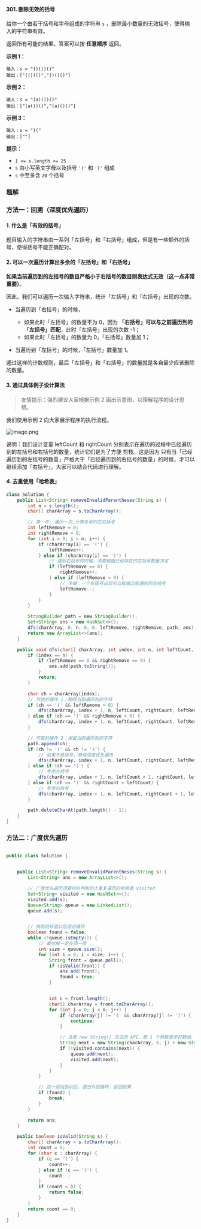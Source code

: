 #### 301. 删除无效的括号

给你一个由若干括号和字母组成的字符串 `s` ，删除最小数量的无效括号，使得输入的字符串有效。

返回所有可能的结果。答案可以按 **任意顺序** 返回。

**示例 1：**

```shell
输入：s = "()())()"
输出：["(())()","()()()"]
```

**示例 2：**

```shell
输入：s = "(a)())()"
输出：["(a())()","(a)()()"]
```

**示例 3：**

```shell
输入：s = ")("
输出：[""]
```

**提示：**

- `1 <= s.length <= 25`
- `s` 由小写英文字母以及括号 `'('` 和 `')'` 组成
- `s` 中至多含 `20` 个括号

### 题解

### 方法一：回溯（深度优先遍历）

#### 1. 什么是「有效的括号」

题目输入的字符串由一系列「左括号」和「右括号」组成，但是有一些额外的括号，使得括号不能正确配对。

#### 2. 可以一次遍历计算出多余的「左括号」和「右括号」

**如果当前遍历到的左括号的数目严格小于右括号的数目则表达式无效（这一点非常重要）**。

因此，我们可以遍历一次输入字符串，统计「左括号」和「右括号」出现的次数。

* 当遍历到「右括号」的时候，
  * 如果此时「左括号」的数量不为 0，因为 **「右括号」可以与之前遍历到的「左括号」匹配**，此时「左括号」出现的次数 -1；
  * 如果此时「左括号」的数量为 0，「右括号」数量加 1；

* 当遍历到「左括号」的时候，「左括号」数量加 1。

通过这样的计数规则，最后「左括号」和「右括号」的数量就是各自最少应该删除的数量。

#### 3. 通过具体例子设计算法

> 友情提示：强烈建议大家根据示例 2 画出示意图，以理解程序的设计思想。

我们使用示例 2 向大家展示程序的执行流程。

![image.png](http://gitlab.wsh-study.com/xp-study/LeeteCode/-/blob/master/回溯算法/images/删除无效的括号/1.jpg)

说明：我们设计变量 leftCount 和 rightCount 分别表示在遍历的过程中已经遍历到的左括号和右括号的数量，统计它们是为了方便 剪枝。这是因为 只有当「已经遍历到的左括号的数量」严格大于「已经遍历到的右括号的数量」的时候，才可以继续添加「右括号」。大家可以结合代码进行理解。

#### 4. 去重使用「哈希表」

```java
class Solution {
    public List<String> removeInvalidParentheses(String s) {
        int n = s.length();
        char[] charArray = s.toCharArray();

        // 第一步: 遍历一次,计算多余的左右括号
        int leftRemove = 0;
        int rightRemove = 0;
        for (int i = 0; i < n; i++) {
            if (charArray[i] == '(') {
                leftRemove++;
            } else if (charArray[i] == ')') {
                // 遇到右括号的时候，须要根据已经存在的左括号数量决定
                if (leftRemove == 0) {
                    rightRemove++;
                } else if (leftRemove > 0) {
                    // 关键：一个右括号出现可以抵销之前遇到的左括号
                    leftRemove--;
                }
            }
        }

        StringBuilder path = new StringBuilder();
        Set<String> ans = new HashSet<>();
        dfs(charArray, 0, n, 0, 0, leftRemove, rightRemove, path, ans);
        return new ArrayList<>(ans);
    }

    public void dfs(char[] charArray, int index, int n, int leftCount, int rightCount, int leftRemove, int rightRemove, StringBuilder path, Set<String> ans) {
        if (index == n) {
            if (leftRemove == 0 && rightRemove == 0) {
                ans.add(path.toString());
            }
            return;
        }

        char ch = charArray[index];
        // 可能的操作 1：删除当前遍历到的字符
        if (ch == '(' && leftRemove > 0) {
            dfs(charArray, index + 1, n, leftCount, rightCount, leftRemove - 1, rightRemove, path, ans);
        } else if (ch == ')' && rightRemove > 0) {
            dfs(charArray, index + 1, n, leftCount, rightCount, leftRemove, rightRemove - 1, path, ans);
        }

        // 可能的操作 2：保留当前遍历到的字符
        path.append(ch);
        if (ch != '(' && ch != ')') {
            // 如果不是括号，继续深度优先遍历
            dfs(charArray, index + 1, n, leftCount, rightCount, leftRemove, rightRemove, path, ans);
        } else if (ch == '(') {
            // 考虑左括号
            dfs(charArray, index + 1, n, leftCount + 1, rightCount, leftRemove, rightRemove, path, ans);
        } else if (ch == ')' && rightCount < leftCount) {
            // 考虑右括号
            dfs(charArray, index + 1, n, leftCount, rightCount + 1, leftRemove, rightRemove, path, ans);
        }

        path.deleteCharAt(path.length() - 1);
    }
}
```

### 方法二：广度优先遍历

```java

public class Solution {


    public List<String> removeInvalidParentheses(String s) {
        List<String> ans = new ArrayList<>();

        // 广度优先遍历须要的队列和防止重复遍历的哈希表 visited
        Set<String> visited = new HashSet<>();
        visited.add(s);
        Queue<String> queue = new LinkedList();
        queue.add(s);


        // 找到目标值以后退出循环
        boolean found = false;
        while (!queue.isEmpty()) {
            // 最优解一定在同一层
            int size = queue.size();
            for (int i = 0; i < size; i++) {
                String front = queue.poll();
                if (isValid(front)) {
                    ans.add(front);
                    found = true;
                }


                int n = front.length();
                char[] charArray = front.toCharArray();
                for (int j = 0; j < n; j++) {
                    if (charArray[j] != '(' && charArray[j] != ')') {
                        continue;
                    }

                    // 注意 new String() 方法的 API，第 1 个参数是字符数组，第 2 个参数是字符数组的起始下标，第 3 个参数是截取的字符的长度
                    String next = new String(charArray, 0, j) + new String(charArray, j + 1, n - j - 1);
                    if (!visited.contains(next)) {
                        queue.add(next);
                        visited.add(next);
                    }
                }
            }

            // 这一层找到以后，退出外层循环，返回结果
            if (found) {
                break;
            }
        }

        return ans;
    }

    public boolean isValid(String s) {
        char[] charArray = s.toCharArray();
        int count = 0;
        for (char c : charArray) {
            if (c == '(') {
                count++;
            } else if (c == ')') {
                count--;
            }
            if (count < 0) {
                return false;
            }
        }
        return count == 0;
    }
}
```

